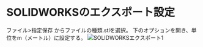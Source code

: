 # SOLIDWORKSのエクスポート設定
ファイル>指定保存 からファイルの種類.stlを選択。
下のオプションを開き、単位をm（メートル）に設定する。
![SOLIDWORKSエクスポート1](https://user-images.githubusercontent.com/81402033/122312054-6c853500-cf4e-11eb-8552-6eb1da10ea51.jpg)
